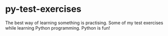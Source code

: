 # py-test-exercises
The best way of learning something is practising. Some of my test exercises while learning Python programming. Python is fun!